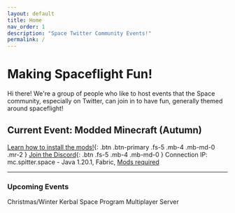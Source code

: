 ```yaml
---
layout: default
title: Home
nav_order: 1
description: "Space Twitter Community Events!"
permalink: /
---
```


# Making Spaceflight Fun!


Hi there! We're a group of people who like to host events that the Space community, especially on Twitter, can join in to have fun, generally themed around spaceflight!

## Current Event: Modded Minecraft (Autumn)

[Learn how to install the mods!](/mc){: .btn .btn-primary .fs-5 .mb-4 .mb-md-0 .mr-2 }
[Join the Discord](https://discord.gg/YTdycBXu28){: .btn .fs-5 .mb-4 .mb-md-0 }
Connection IP: mc.spitter.space - Java 1.20.1, Fabric, [Mods required](https://github.com/spacetwitter/spitter-mc/releases/tag/launch)

---

### Upcoming Events
Christmas/Winter Kerbal Space Program Multiplayer Server
